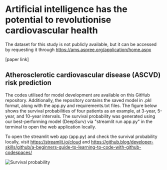 # Artificial intelligence has the potential to revolutionise cardiovascular health

 The dataset for this study is not publicly available, but it can be accessed by requesting it through https://ams.aspree.org/application/home.aspx
 
 [paper link]

## Atherosclerotic cardiovascular disease (ASCVD) risk prediction 

The codes utilised for model development are available on this GitHub repository. Additionally, the repository contains the saved model in .pkl format, along with the app.py and requirements.txt files. The figure below shows the survival probabilities of four patients as an example, at 3-year, 5-year, and 10-year intervals.
The survival probability was generated using our best-performing model (DeepSurv) via "streamlit run app.py" in the terminal to open the web application locally.

To open the streamlit web app (app.py) and check the survival probability locally, visit https://streamlit.io/cloud and https://github.blog/developer-skills/github/a-beginners-guide-to-learning-to-code-with-github-codespaces/


![Survival probability](https://github.com/user-attachments/assets/7654e073-98eb-4213-bc3c-9d853c821085)
